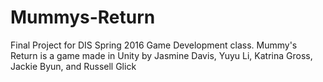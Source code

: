 # Mummys-Return
Final Project for DIS Spring 2016 Game Development class. Mummy's Return is a game made in Unity by Jasmine Davis, Yuyu Li, Katrina Gross, Jackie Byun, and Russell Glick
